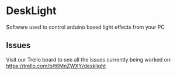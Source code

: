 # DeskLight
Software used to control arduino based light effects from your PC

## Issues
Visit our Trello board to see all the issues currently being worked on: https://trello.com/b/t6MnZWXY/desklight
